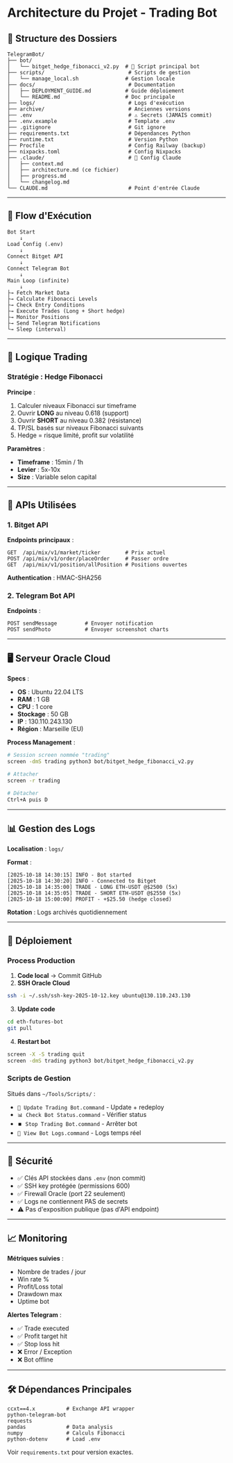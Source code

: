 # Architecture du Projet - Trading Bot

## 📂 Structure des Dossiers

```
TelegramBot/
├── bot/
│   └── bitget_hedge_fibonacci_v2.py  # 🎯 Script principal bot
├── scripts/                           # Scripts de gestion
│   └── manage_local.sh               # Gestion locale
├── docs/                              # Documentation
│   ├── DEPLOYMENT_GUIDE.md           # Guide déploiement
│   └── README.md                     # Doc principale
├── logs/                              # Logs d'exécution
├── archive/                           # Anciennes versions
├── .env                               # ⚠️ Secrets (JAMAIS commit)
├── .env.example                       # Template .env
├── .gitignore                         # Git ignore
├── requirements.txt                   # Dépendances Python
├── runtime.txt                        # Version Python
├── Procfile                           # Config Railway (backup)
├── nixpacks.toml                      # Config Nixpacks
├── .claude/                           # 📁 Config Claude
│   ├── context.md
│   ├── architecture.md (ce fichier)
│   ├── progress.md
│   └── changelog.md
└── CLAUDE.md                          # Point d'entrée Claude
```

---

## 🔄 Flow d'Exécution

```
Bot Start
    ↓
Load Config (.env)
    ↓
Connect Bitget API
    ↓
Connect Telegram Bot
    ↓
Main Loop (infinite)
    ↓
├→ Fetch Market Data
├→ Calculate Fibonacci Levels
├→ Check Entry Conditions
├→ Execute Trades (Long + Short hedge)
├→ Monitor Positions
├→ Send Telegram Notifications
└→ Sleep (interval)
```

---

## 🤖 Logique Trading

### Stratégie : Hedge Fibonacci

**Principe** :
1. Calculer niveaux Fibonacci sur timeframe
2. Ouvrir **LONG** au niveau 0.618 (support)
3. Ouvrir **SHORT** au niveau 0.382 (résistance)
4. TP/SL basés sur niveaux Fibonacci suivants
5. Hedge = risque limité, profit sur volatilité

**Paramètres** :
- **Timeframe** : 15min / 1h
- **Levier** : 5x-10x
- **Size** : Variable selon capital

---

## 📡 APIs Utilisées

### **1. Bitget API**

**Endpoints principaux** :
```
GET  /api/mix/v1/market/ticker        # Prix actuel
POST /api/mix/v1/order/placeOrder     # Passer ordre
GET  /api/mix/v1/position/allPosition # Positions ouvertes
```

**Authentication** : HMAC-SHA256

### **2. Telegram Bot API**

**Endpoints** :
```
POST sendMessage         # Envoyer notification
POST sendPhoto           # Envoyer screenshot charts
```

---

## 🖥️ Serveur Oracle Cloud

**Specs** :
- **OS** : Ubuntu 22.04 LTS
- **RAM** : 1 GB
- **CPU** : 1 core
- **Stockage** : 50 GB
- **IP** : 130.110.243.130
- **Région** : Marseille (EU)

**Process Management** :
```bash
# Session screen nommée "trading"
screen -dmS trading python3 bot/bitget_hedge_fibonacci_v2.py

# Attacher
screen -r trading

# Détacher
Ctrl+A puis D
```

---

## 📊 Gestion des Logs

**Localisation** : `logs/`

**Format** :
```
[2025-10-18 14:30:15] INFO - Bot started
[2025-10-18 14:30:20] INFO - Connected to Bitget
[2025-10-18 14:35:00] TRADE - LONG ETH-USDT @$2500 (5x)
[2025-10-18 14:35:05] TRADE - SHORT ETH-USDT @$2550 (5x)
[2025-10-18 15:00:00] PROFIT - +$25.50 (hedge closed)
```

**Rotation** : Logs archivés quotidiennement

---

## 🚀 Déploiement

### **Process Production**

1. **Code local** → Commit GitHub
2. **SSH Oracle Cloud**
```bash
ssh -i ~/.ssh/ssh-key-2025-10-12.key ubuntu@130.110.243.130
```
3. **Update code**
```bash
cd eth-futures-bot
git pull
```
4. **Restart bot**
```bash
screen -X -S trading quit
screen -dmS trading python3 bot/bitget_hedge_fibonacci_v2.py
```

### **Scripts de Gestion**

Situés dans `~/Tools/Scripts/` :

- `🚀 Update Trading Bot.command` - Update + redeploy
- `📊 Check Bot Status.command` - Vérifier status
- `⏹️ Stop Trading Bot.command` - Arrêter bot
- `📜 View Bot Logs.command` - Logs temps réel

---

## 🔐 Sécurité

- ✅ Clés API stockées dans `.env` (non commit)
- ✅ SSH key protégée (permissions 600)
- ✅ Firewall Oracle (port 22 seulement)
- ✅ Logs ne contiennent PAS de secrets
- ⚠️ Pas d'exposition publique (pas d'API endpoint)

---

## 📈 Monitoring

**Métriques suivies** :
- Nombre de trades / jour
- Win rate %
- Profit/Loss total
- Drawdown max
- Uptime bot

**Alertes Telegram** :
- ✅ Trade executed
- ✅ Profit target hit
- ✅ Stop loss hit
- ❌ Error / Exception
- ❌ Bot offline

---

## 🛠️ Dépendances Principales

```
ccxt==4.x          # Exchange API wrapper
python-telegram-bot
requests
pandas             # Data analysis
numpy              # Calculs Fibonacci
python-dotenv      # Load .env
```

Voir `requirements.txt` pour version exactes.
